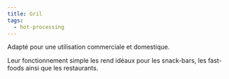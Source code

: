 ```yaml
---
title: Gril
tags:
  - hot-processing
---
```

Adapté pour une utilisation commerciale et domestique.

Leur fonctionnement simple les rend idéaux pour les snack-bars, les fast-foods ainsi que les restaurants.